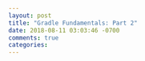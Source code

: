 ```yaml
---
layout: post
title: "Gradle Fundamentals: Part 2"
date: 2018-08-11 03:03:46 -0700
comments: true
categories: 
---
```

